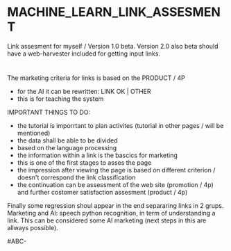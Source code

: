 # MACHINE_LEARN_LINK_ASSESMENT
Link assesment for myself / Version 1.0 beta.
Version 2.0 also beta should have a web-harvester included for getting input links.
#
The marketing criteria for links is based on the PRODUCT / 4P
- for the AI it can be rewritten: LINK OK | OTHER
- this is for teaching the system

IMPORTANT THINGS TO DO:
- the tutorial is imporrtant to plan activites (tutorial in other pages / will be mentioned)
- the data shall be able to be divided
- based on the language processing
- the information within a link is the bascics for marketing
- this is one of the first stages to asses the page
- the impression after viewing the page is based on different criterion / doesn't correspond the link classification
- the continuation can be assessment of the web site (promotion / 4p) and further costomer satisfaction assesment (product / 4p)

Finally some regression shoul appear in the end separaring links in 2 grups.
Marketing and AI: speech python recognition, in term of understanding a link.
This can be considered some AI marketing (next steps in this are allways possible).

#ABC-
